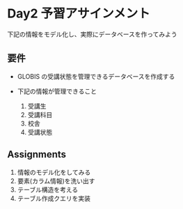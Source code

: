 # Day2 予習アサインメント

下記の情報をモデル化し、実際にデータベースを作ってみよう

## 要件

- GLOBIS の受講状態を管理できるデータベースを作成する
- 下記の情報が管理できること

  1. 受講生
  2. 受講科目
  3. 校舎
  4. 受講状態

## Assignments

1. 情報のモデル化をしてみる
2. 要素(カラム情報)を洗い出す
3. テーブル構造を考える
4. テーブル作成クエリを実装
